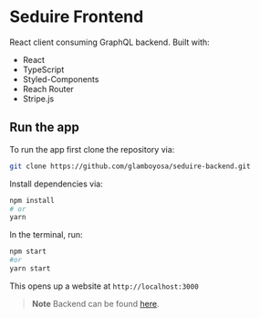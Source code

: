 # Seduire Frontend

React client consuming GraphQL backend. Built with: 

- React 
- TypeScript 
- Styled-Components 
- Reach Router 
- Stripe.js 

## Run the app 
To run the app first clone the repository via: 

```bash 
git clone https://github.com/glamboyosa/seduire-backend.git
```

Install dependencies via: 

```bash 
npm install 
# or 
yarn 
```

In the terminal, run: 

```bash 
npm start
#or 
yarn start 
```

This opens up a website at `http://localhost:3000`
>**Note** Backend can be found [here](https://github.com/glamboyosa/seduire-frontend).
